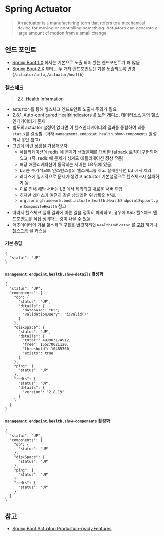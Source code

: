 # Spring Actuator

> An actuator is a manufacturing term that refers to a mechanical device for moving or controlling something. Actuators can generate a large amount of motion from a small change.


## 엔드 포인트
- [Spring Boot 1.X](https://docs.spring.io/spring-boot/docs/1.5.x/reference/html/production-ready-endpoints.html) 에서는 기본으로 노출 되어 있는 엔드포인트가 꽤 많음
- [Spring Boot 2.X](https://docs.spring.io/spring-boot/docs/current/reference/html/production-ready-features.html#production-ready-endpoints-exposing-endpoints) 부터는 두 개의 엔드포인트만 기본 노출되도록 변경 (`/actuator/info`, `/actuator/health`)


### 헬스체크
> [2.8. Health Information](https://docs.spring.io/spring-boot/docs/current/reference/html/production-ready-features.html#production-ready-health)

- actuator 를 통해 헬스체크 엔드포인트 노출시 주의가 필요.
- [2.8.1. Auto-configured HealthIndicators](https://docs.spring.io/spring-boot/docs/current/reference/html/production-ready-features.html#production-ready-health-indicators) 를 보면 레디스, 데이터소스 등의 헬스인디케이터가 존재 
- 별도의 actuator 설정이 없다면 이 헬스인디케이터의 결과를 종합하여 최종 `status`를 결정함. (아래 `management.endpoint.health.show-components` 활성화시 응답 참고)
- 그런데 이런 상황을 가정해보자. 
  - 애플리케이션에 redis 에 문제가 생겼을때를 대비한 fallback 로직이 구현되어 있고, (즉, redis 에 문제가 생겨도 애플리케이션 정상 작동)
  - 해당 애플리케이션이 동작하는 서버는 LB 뒤에 있음.
  - LB 는 주기적으로 인스턴스들의 헬스체크를 하고 실패한다면 LB 에서 제외.
  - 레디스에 일시적으로 문제가 생겼고 actuator 기본설정으로 헬스체크시 실패하게 됨.
  - 이로 인해 해당 서버는 LB 에서 제외되고 새로운 서버 투입.
  - 하지만 레디스가 여전히 같은 상태라면 위 상황의 반복.
  - `org.springframework.boot.actuate.health.HealthEndpointSupport.getCompositeHealth` 참고
- 따라서 헬스체크 실패 결과에 따른 일을 정확히 파악하고, 경우에 따라 헬스체크 엔드포인트를 직접 정의하는 것이 나을 수 있음.
- 액추에이터의 기본 헬스체크 구현을 변경하려면 `HealthIndicator` 를 [구현](https://docs.spring.io/spring-boot/docs/current/reference/html/production-ready-features.html#writing-custom-healthindicators) 하거나 [헬스그룹](https://docs.spring.io/spring-boot/docs/current/reference/html/production-ready-features.html#production-ready-health-groups) 을 커스텀.




#### 기본 응답
```
{
  "status": "UP"
}
```
#### `management.endpoint.health.show-details` 활성화
```
{
  "status": "UP",
  "components": {
    "db": {
      "status": "UP",
      "details": {
        "database": "H2",
        "validationQuery": "isValid()"
      }
    },
    "diskSpace": {
      "status": "UP",
      "details": {
        "total": 499963174912,
        "free": 155270021120,
        "threshold": 10485760,
        "exists": true
      }
    },
    "ping": {
      "status": "UP"
    },
    "redis": {
      "status": "UP",
      "details": {
        "version": "2.8.19"
      }
    }
  }
}

```

#### `management.endpoint.health.show-components` 활성화
```
{
  "status": "UP",
  "components": {
    "db": {
      "status": "UP"
    },
    "diskSpace": {
      "status": "UP"
    },
    "ping": {
      "status": "UP"
    },
    "redis": {
      "status": "UP"
    }
  }
}
```

## 참고
- [Spring Boot Actuator: Production-ready Features](https://docs.spring.io/spring-boot/docs/current/reference/html/production-ready-features.html#production-ready-endpoints)
